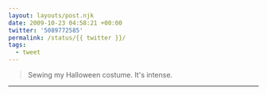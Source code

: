 ```yaml
---
layout: layouts/post.njk
date: 2009-10-23 04:58:21 +00:00
twitter: '5089772585'
permalink: /status/{{ twitter }}/
tags: 
  - tweet
---
```


> Sewing my Halloween costume. It's intense.

---
